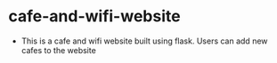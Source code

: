 # cafe-and-wifi-website

<ul>
  <li>This is a cafe and wifi website built using flask. Users can add new cafes to the website</li>
</ul>
